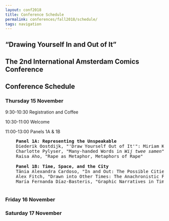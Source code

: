 ```yaml
---
layout: conf2018
title: Conference Schedule
permalink: conferences/fall2018/schedule/
tags: navigation
---
```


## “Drawing Yourself In and Out of It”  
## The 2nd International Amsterdam Comics Conference

## Conference Schedule

### __Thursday 15 November__

9:30-10:30	Registration and Coffee

10:30-11:00	Welcome

11:00-13:00	Panels 1A & 1B

<pre>
	<b>Panel 1A: Representing the Unspeakable</b>
	Diederik Oostdijk, "'Draw Yourself Out of It'": Miriam Katin's Graphic Metamorphosis of Trauma"
	Charlotte Pylyser, "Many-handed Words in <i>Wij twee samen</i>"
	Raisa Aho, "Rape as Metaphor, Metaphors of Rape" 

	<b>Panel 1B: Time, Space, and the City</b>
	Tânia Alexandra Cardoso, "In and Out: The Possible Cities in Procurando São Paulo"
	Alex Fitch, "Drawn into Other Times: The Anachronistic Flâneur in the Work of Alan Moore"
	María Fernanda Díaz-Basteris, "Graphic Narratives in Times of Crisis: Healing Collective Trauma"

</pre>

### __Friday 16 November__

### __Saturday 17 November__